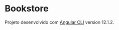 # Bookstore

Projeto desenvolvido com [Angular CLI](https://github.com/angular/angular-cli) version 12.1.2.


